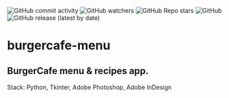 ![GitHub commit activity](https://img.shields.io/github/commit-activity/m/heartshapedbox/burgercafe-menu?color=5955E8&label=commits)
![GitHub watchers](https://img.shields.io/github/watchers/heartshapedbox/burgercafe-menu?color=5955E8&logo=github)
![GitHub Repo stars](https://img.shields.io/github/stars/heartshapedbox/burgercafe-menu?color=5955E8&logo=github)
![GitHub](https://img.shields.io/github/license/heartshapedbox/burgercafe-menu)
![GitHub release (latest by date)](https://img.shields.io/github/v/release/heartshapedbox/burgercafe-menu?color=FF4500)


# burgercafe-menu
## BurgerCafe menu & recipes app.

Stack:
Python, Tkinter, Adobe Photoshop, Adobe InDesign
